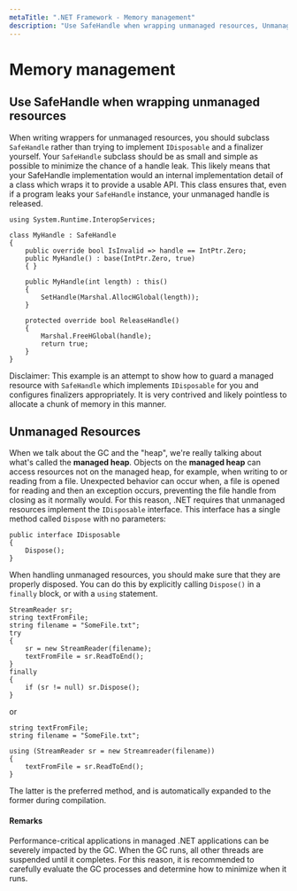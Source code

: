 ```yaml
---
metaTitle: ".NET Framework - Memory management"
description: "Use SafeHandle when wrapping unmanaged resources, Unmanaged Resources"
---
```


# Memory management



## Use SafeHandle when wrapping unmanaged resources


When writing wrappers for unmanaged resources, you should subclass `SafeHandle` rather than trying to implement `IDisposable` and a finalizer yourself. Your `SafeHandle` subclass should be as small and simple as possible to minimize the chance of a handle leak. This likely means that your SafeHandle implementation would an internal implementation detail of a class which wraps it to provide a usable API. This class ensures that, even if a program leaks your `SafeHandle` instance, your unmanaged handle is released.

```dotnet
using System.Runtime.InteropServices;

class MyHandle : SafeHandle
{
    public override bool IsInvalid => handle == IntPtr.Zero;
    public MyHandle() : base(IntPtr.Zero, true)
    { }

    public MyHandle(int length) : this()
    {
        SetHandle(Marshal.AllocHGlobal(length));
    }

    protected override bool ReleaseHandle()
    {
        Marshal.FreeHGlobal(handle);
        return true;
    }
}

```

Disclaimer: This example is an attempt to show how to guard a managed resource with `SafeHandle` which implements `IDisposable` for you and configures finalizers appropriately. It is very contrived and likely pointless to allocate a chunk of memory in this manner.



## Unmanaged Resources


When we talk about the GC and the "heap", we're really talking about what's called the **managed heap**. Objects on the **managed heap** can access resources not on the managed heap, for example, when writing to or reading from a file. Unexpected behavior can occur when, a file is opened for reading and then an exception occurs, preventing the file handle from closing as it normally would. For this reason, .NET requires that unmanaged resources implement the `IDisposable` interface. This interface has a single method called `Dispose` with no parameters:

```dotnet
public interface IDisposable
{
    Dispose();
} 

```

When handling unmanaged resources, you should make sure that they are properly disposed. You can do this by explicitly calling `Dispose()` in a `finally` block, or with a `using` statement.

```dotnet
StreamReader sr; 
string textFromFile;
string filename = "SomeFile.txt";
try 
{
    sr = new StreamReader(filename);
    textFromFile = sr.ReadToEnd();
}
finally
{
    if (sr != null) sr.Dispose();
}

```

or

```dotnet
string textFromFile;
string filename = "SomeFile.txt";

using (StreamReader sr = new Streamreader(filename))
{
    textFromFile = sr.ReadToEnd();
}

```

The latter is the preferred method, and is automatically expanded to the former during compilation.



#### Remarks


Performance-critical applications in managed .NET applications can be severely impacted by the GC. When the GC runs, all other threads are suspended until it completes. For this reason, it is recommended to carefully evaluate the GC processes and determine how to minimize when it runs.

